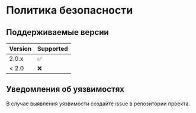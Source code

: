 # Политика безопасности

## Поддерживаемые версии

| Version | Supported          |
| ------- | ------------------ |
| 2.0.x   | :white_check_mark: |
| < 2.0   | :x:                |

## Уведомления об уязвимостях

В случае выявления уязвимости создайте issue в репозитории проекта.
